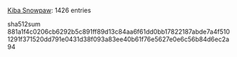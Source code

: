 [Kiba Snowpaw](https://github.com/kibasnowpaw): 1426 entries

sha512sum 881a1f4c0206cb6292b5c891ff89d13c84aa6f61dd0bb17822187abde7a4f5101291f371520dd791e0431d38f093a83ee40b61f76e5627e0e6c56b84d6ec2a94
